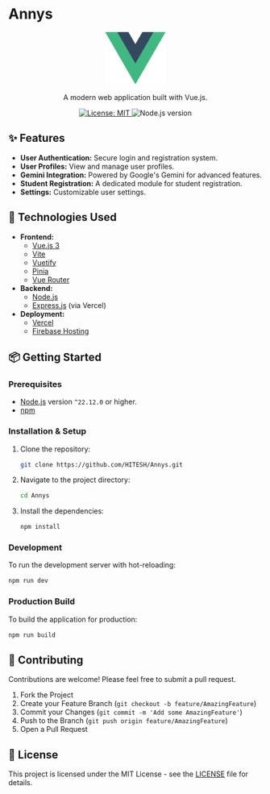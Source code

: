 # Annys

<p align="center">
  <img src="src/assets/logo.svg" alt="Annys logo" width="120"/>
</p>

<p align="center">
  A modern web application built with Vue.js.
</p>

<p align="center">
  <a href="https://opensource.org/licenses/MIT">
    <img src="https://img.shields.io/badge/License-MIT-yellow.svg" alt="License: MIT">
  </a>
  <img src="https://img.shields.io/badge/node-^22.12.0-blue.svg" alt="Node.js version">
</p>

## ✨ Features

*   **User Authentication:** Secure login and registration system.
*   **User Profiles:** View and manage user profiles.
*   **Gemini Integration:** Powered by Google's Gemini for advanced features.
*   **Student Registration:** A dedicated module for student registration.
*   **Settings:** Customizable user settings.

## 🚀 Technologies Used

*   **Frontend:**
    *   [Vue.js 3](https://vuejs.org/)
    *   [Vite](https://vitejs.dev/)
    *   [Vuetify](https://vuetifyjs.com/)
    *   [Pinia](https://pinia.vuejs.org/)
    *   [Vue Router](https://router.vuejs.org/)
*   **Backend:**
    *   [Node.js](https://nodejs.org/)
    *   [Express.js](https://expressjs.com/) (via Vercel)
*   **Deployment:**
    *   [Vercel](https://vercel.com/)
    *   [Firebase Hosting](https://firebase.google.com/docs/hosting)

## 📦 Getting Started

### Prerequisites

*   [Node.js](https://nodejs.org/en/) version `^22.12.0` or higher.
*   [npm](https://www.npmjs.com/)

### Installation & Setup

1.  Clone the repository:
    ```sh
    git clone https://github.com/HITESH/Annys.git
    ```
2.  Navigate to the project directory:
    ```sh
    cd Annys
    ```
3.  Install the dependencies:
    ```sh
    npm install
    ```

### Development

To run the development server with hot-reloading:

```sh
npm run dev
```

### Production Build

To build the application for production:

```sh
npm run build
```

## 🤝 Contributing

Contributions are welcome! Please feel free to submit a pull request.

1.  Fork the Project
2.  Create your Feature Branch (`git checkout -b feature/AmazingFeature`)
3.  Commit your Changes (`git commit -m 'Add some AmazingFeature'`)
4.  Push to the Branch (`git push origin feature/AmazingFeature`)
5.  Open a Pull Request

## 📄 License

This project is licensed under the MIT License - see the [LICENSE](LICENSE) file for details.